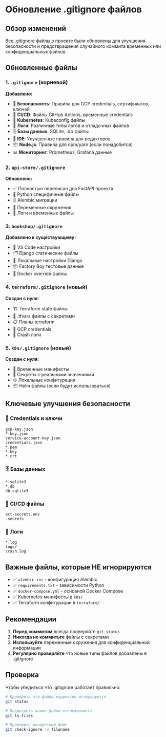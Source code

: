 # Обновление .gitignore файлов

## Обзор изменений

Все .gitignore файлы в проекте были обновлены для улучшения безопасности и предотвращения случайного коммита временных или конфиденциальных файлов.

## Обновленные файлы

### 1. `.gitignore` (корневой)
**Добавлено:**
- 🔐 **Безопасность**: Правила для GCP credentials, сертификатов, ключей
- 🔧 **CI/CD**: Файлы GitHub Actions, временные credentials
- 🎯 **Kubernetes**: Kubeconfig файлы
- 📝 **Логи**: Различные типы логов и отладочных файлов
- 🗄️ **Базы данных**: SQLite, .db файлы
- 🎨 **IDE**: Улучшенные правила для редакторов
- 📦 **Node.js**: Правила для npm/yarn (если понадобится)
- 📊 **Мониторинг**: Prometheus, Grafana данные

### 2. `api-store/.gitignore`
**Обновлено:**
- ✅ Полностью переписан для FastAPI проекта
- 🐍 Python специфичные файлы
- 🗄️ Alembic миграции
- 🔧 Переменные окружения
- 📝 Логи и временные файлы

### 3. `bookshop/.gitignore`
**Добавлено к существующему:**
- 🎨 VS Code настройки
- 🗂️ Django статические файлы
- 🔧 Локальные настройки Django
- 📦 Factory Boy тестовые данные
- 🐳 Docker override файлы

### 4. `terraform/.gitignore` (новый)
**Создан с нуля:**
- 🏗️ Terraform state файлы
- 🔐 .tfvars файлы с секретами
- 📋 Планы terraform
- 🔑 GCP credentials
- 📝 Crash логи

### 5. `k8s/.gitignore` (новый)
**Создан с нуля:**
- 📜 Временные манифесты
- 🔐 Секреты с реальными значениями
- ⚙️ Локальные конфигурации
- 📦 Helm файлы (если будут использоваться)

## Ключевые улучшения безопасности

### 🔐 Credentials и ключи
```
gcp-key.json
*-key.json
service-account-key.json
credentials.json
*.pem
*.key
*.crt
```

### 🗄️ Базы данных
```
*.sqlite3
*.db
db.sqlite3
```

### 🔧 CI/CD файлы
```
act-secrets.env
.secrets
```

### 📝 Логи
```
*.log
logs/
crash.log
```

## Важные файлы, которые НЕ игнорируются

- ✅ `alembic.ini` - конфигурация Alembic
- ✅ `requirements.txt` - зависимости Python
- ✅ `docker-compose.yml` - основной Docker Compose
- ✅ Kubernetes манифесты в `k8s/`
- ✅ Terraform конфигурации в `terraform/`

## Рекомендации

1. **Перед коммитом** всегда проверяйте `git status`
2. **Никогда не коммитьте** файлы с секретами
3. **Используйте** переменные окружения для конфиденциальной информации
4. **Регулярно проверяйте** что новые типы файлов добавлены в .gitignore

## Проверка

Чтобы убедиться что .gitignore работает правильно:

```bash
# Проверить что файлы корректно игнорируются
git status

# Посмотреть какие файлы отслеживаются
git ls-files

# Проверить конкретный файл
git check-ignore -v filename
``` 